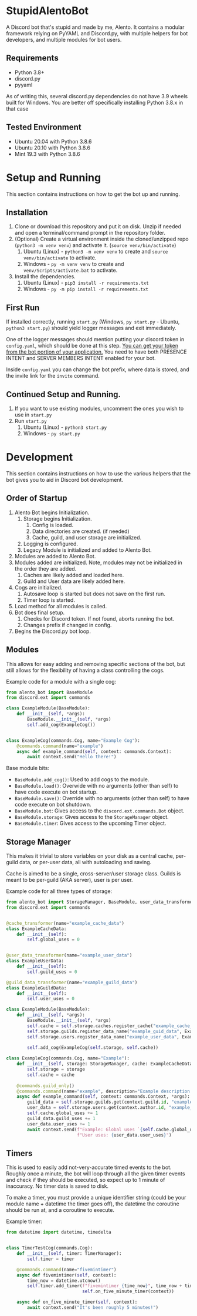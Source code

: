 # StupidAlentoBot
A Discord bot that's stupid and made by me, Alento. It contains a modular framework relying on PyYAML and Discord.py, with 
multiple helpers for bot developers, and multiple modules for bot users.

## Requirements
* Python 3.8+
* discord.py
* pyyaml

As of writing this, several discord.py dependencies do not have 3.9 wheels built for Windows. You are better off 
specifically installing Python 3.8.x in that case

## Tested Environment
* Ubuntu 20.04 with Python 3.8.6
* Ubuntu 20.10 with Python 3.8.6
* Mint 19.3 with Python 3.8.6

# Setup and Running
This section contains instructions on how to get the bot up and running.
## Installation
1) Clone or download this repository and put it on disk. Unzip if needed and open a terminal/command prompt in the 
repository folder.
2) (Optional) Create a virtual environment inside the cloned/unzipped repo (`python3 -m venv venv`) and activate it. 
(`source venv/bin/activate`)
    1) Ubuntu (Linux) - `python3 -m venv venv` to create and `source venv/bin/activate` to activate.
    2) Windows - `py -m venv venv` to create and `venv/Scripts/activate.bat` to activate.
3) Install the dependencies. 
    1) Ubuntu (Linux) - `pip3 install -r requirements.txt`
    2) Windows - `py -m pip install -r requirements.txt`
    
## First Run
If installed correctly, running `start.py` (Windows, `py start.py` - Ubuntu, `python3 start.py`) should yield logger 
messages and exit immediately.

One of the logger messages should mention putting your discord token in `config.yaml`, which should be done at this 
step. [You can get your token from the bot portion of your application.](https://discord.com/developers/applications) 
You need to have both PRESENCE INTENT and SERVER MEMBERS INTENT enabled for your bot.

Inside `config.yaml` you can change the bot prefix, where data is stored, and the invite link for the `invite` command.

## Continued Setup and Running.
1) If you want to use existing modules, uncomment the ones you wish to use in `start.py`
2) Run `start.py`
    1) Ubuntu (Linux) - `python3 start.py`
    2) Windows - `py start.py`

# Development
This section contains instructions on how to use the various helpers that the bot gives you to aid in Discord bot development.
## Order of Startup
1) Alento Bot begins Initialization.
    1) Storage begins Initialization.
        1) Config is loaded.
        2) Data directories are created. (if needed)
        3) Cache, guild, and user storage are initialized.
    2) Logging is configured.
    3) Legacy Module is initialized and added to Alento Bot.
2) Modules are added to Alento Bot.
3) Modules added are initialized. Note, modules may not be initialized in the order they are added.
    1) Caches are likely added and loaded here.
    2) Guild and User data are likely added here.
4) Cogs are initialized.
    1) Autosave loop is started but does not save on the first run.
    2) Timer loop is started.
5) Load method for all modules is called.
6) Bot does final setup.
    1) Checks for Discord token. If not found, aborts running the bot.
    2) Changes prefix if changed in config.
7) Begins the Discord.py bot loop.
## Modules
This allows for easy adding and removing specific sections of the bot, but still allows for the flexibility of having a 
class controlling the cogs.

Example code for a module with a single cog:
```python
from alento_bot import BaseModule
from discord.ext import commands

class ExampleModule(BaseModule):
    def __init__(self, *args):
        BaseModule.__init__(self, *args)
        self.add_cog(ExampleCog())


class ExampleCog(commands.Cog, name="Example Cog"):
    @commands.command(name="example")
    async def example_command(self, context: commands.Context):
        await context.send("Hello there!")
```
Base module bits:
* `BaseModule.add_cog()`: Used to add cogs to the module.
* `BaseModule.load()`: Overwide with no arguments (other than self) to have code execute on bot startup.
* `BaseModule.save()`: Override with no arguments (other than self) to have code execute on bot shutdown.
* `BaseModule.bot`: Gives access to the `discord.ext.commands.Bot` object.
* `BaseModule.storage`: Gives access to the `StorageManager` object.
* `BaseModule.timer`: Gives access to the upcoming Timer object.


## Storage Manager
This makes it trivial to store variables on your disk as a central cache, per-guild data, or per-user data, all with autoloading
and saving.

Cache is aimed to be a single, cross-server/user storage class. Guilds is meant to be per-guild (AKA server), user is 
per user.

Example code for all three types of storage:
```python
from alento_bot import StorageManager, BaseModule, user_data_transformer, guild_data_transformer, cache_transformer
from discord.ext import commands


@cache_transformer(name="example_cache_data")
class ExampleCacheData:
    def __init__(self):
        self.global_uses = 0


@user_data_transformer(name="example_user_data")
class ExampleUserData:
    def __init__(self):
        self.guild_uses = 0

@guild_data_transformer(name="example_guild_data")
class ExampleGuildData:
    def __init__(self):
        self.user_uses = 0

class ExampleModule(BaseModule):
    def __init__(self, *args):
        BaseModule.__init__(self, *args)
        self.cache = self.storage.caches.register_cache("example_cache_data", self.cache)
        self.storage.guilds.register_data_name("example_guid_data", ExampleGuildData)
        self.storage.users.register_data_name("example_user_data", ExampleUserData)
        
        self.add_cog(ExampleCog(self.storage, self.cache))

class ExampleCog(commands.Cog, name="Example"):
    def __init__(self, storage: StorageManager, cache: ExampleCacheData):
        self.storage = storage
        self.cache = cache
    
    @commands.guild_only()
    @commands.command(name="example", description="Example description text.", brief="Example brief text.")
    async def example_command(self, context: commands.Context, *args):
        guild_data = self.storage.guilds.get(context.guild.id, "example_guild_data")
        user_data = self.storage.users.get(context.author.id, "example_user_data")
        self.cache.global_uses += 1
        guild_data.guild_uses += 1
        user_data.user_uses += 1
        await context.send(f"Example: Global uses `{self.cache.global_uses}`, Server uses {guild_data.guild_uses}, "
                           f"User uses: {user_data.user_uses}")
```
## Timers
This is used to easily add not-very-accurate timed events to the bot. Roughly once a minute, the bot will loop through all the given timer events and check if they should be executed, so expect up to 1 minute of inaccuracy. No timer data is saved to disk.

To make a timer, you must provide a unique identifier string (could be your module name + datetime the timer goes off), the datetime the coroutine should be run at, and a coroutine to execute.

Example timer:

```py
from datetime import datetime, timedelta


class TimerTestCog(commands.Cog):
    def __init__(self, timer: TimerManager):
        self.timer = timer

    @commands.command(name="fivemintimer")
    async def fivemintimer(self, context):
        time_now = datetime.utcnow()
        self.timer.add_timer(f"fivemintimer_{time_now}", time_now + timedelta(minutes=5),
                             self.on_five_minute_timer(context))

    async def on_five_minute_timer(self, context):
        await context.send("It's been roughly 5 minutes!")
```
